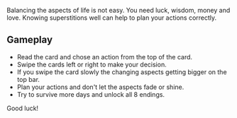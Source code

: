 Balancing the aspects of life is not easy. You need luck, wisdom, money and love. Knowing superstitions well can help to plan your actions correctly.

## Gameplay
- Read the card and chose an action from the top of the card.
- Swipe the cards left or right to make your decision.
- If you swipe the card slowly the changing aspects getting bigger on the top bar.
- Plan your actions and don't let the aspects fade or shine.
- Try to survive more days and unlock all 8 endings.

Good luck!
